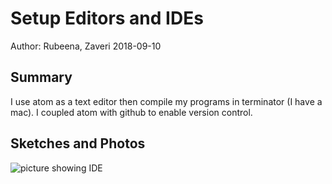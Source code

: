 #  Setup Editors and IDEs

Author: Rubeena, Zaveri 2018-09-10

## Summary

I use atom as a text editor then compile my programs in terminator (I have a mac). I coupled atom with github to enable version control. 


## Sketches and Photos

![picture showing IDE](https://i.imgur.com/bw5hgDo.png)
